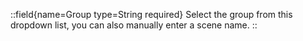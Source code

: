 ::field{name=Group type=String required}
    Select the group from this dropdown list, you can also manually enter a scene name.
  ::